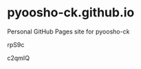# pyoosho-ck.github.io
Personal GitHub Pages site for pyoosho-ck






























rpS9c

c2qmIQ
